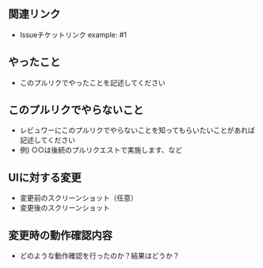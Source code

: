 ## 関連リンク

* Issueチケットリンク
example: #1

## やったこと

* このプルリクでやったことを記述してください

## このプルリクでやらないこと

* レビュワーにこのプルリクでやらないことを知ってもらいたいことがあれば記述してください
* 例) ○○は後続のプルリクエストで実施します、など

## UIに対する変更

* 変更前のスクリーンショット（任意）
* 変更後のスクリーンショット

## 変更時の動作確認内容

* どのような動作確認を行ったのか？結果はどうか？